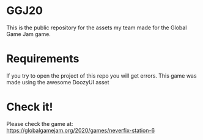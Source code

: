 # GGJ20
This is the public repository for the assets my team made for the Global Game Jam game.

# Requirements
If you try to open the project of this repo you will get errors.
This game was made using the awesome DoozyUI asset

# Check it!
Please check the game at: https://globalgamejam.org/2020/games/neverfix-station-6
